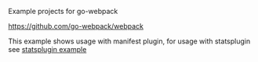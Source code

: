 Example projects for go-webpack

https://github.com/go-webpack/webpack

This example shows usage with manifest plugin, for usage with statsplugin see [statsplugin example](https://github.com/go-webpack/examples/tree/statsplugin)
